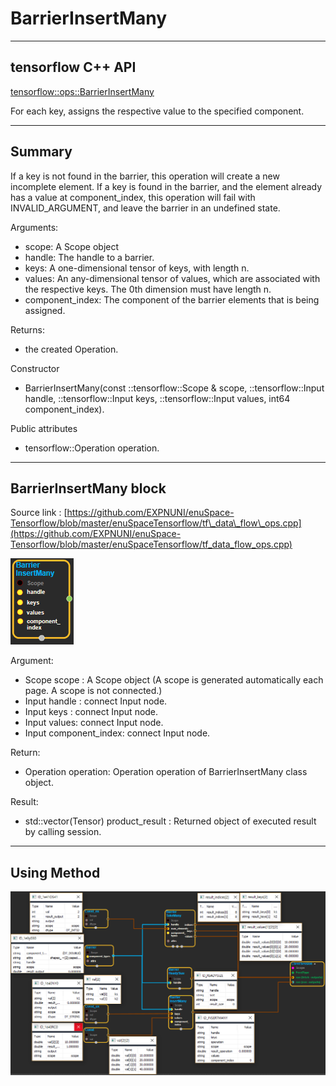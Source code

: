 # BarrierInsertMany

---

## tensorflow C++ API

[tensorflow::ops::BarrierInsertMany](https://www.tensorflow.org/api_docs/cc/class/tensorflow/ops/barrier-insert-many)

For each key, assigns the respective value to the specified component.

---

## Summary

If a key is not found in the barrier, this operation will create a new incomplete element. If a key is found in the barrier, and the element already has a value at component\_index, this operation will fail with INVALID\_ARGUMENT, and leave the barrier in an undefined state.

Arguments:

* scope: A Scope object
* handle: The handle to a barrier.
* keys: A one-dimensional tensor of keys, with length n.
* values: An any-dimensional tensor of values, which are associated with the respective keys. The 0th dimension must have length n.
* component\_index: The component of the barrier elements that is being assigned.

Returns:

* the created Operation.

Constructor

* BarrierInsertMany\(const ::tensorflow::Scope & scope, ::tensorflow::Input handle, ::tensorflow::Input keys, ::tensorflow::Input values, int64 component\_index\).

Public attributes

* tensorflow::Operation operation.

---

## BarrierInsertMany block

Source link : [https://github.com/EXPNUNI/enuSpace-Tensorflow/blob/master/enuSpaceTensorflow/tf\_data\_flow\_ops.cpp](https://github.com/EXPNUNI/enuSpace-Tensorflow/blob/master/enuSpaceTensorflow/tf_data_flow_ops.cpp)

![](/assets/dataflow_BarrierInsertMany_Symbol.png)

Argument:

* Scope scope : A Scope object \(A scope is generated automatically each page. A scope is not connected.\)
* Input handle : connect Input node.
* Input keys : connect Input node.
* Input values: connect Input node.
* Input component\_index: connect Input node.

Return:

* Operation operation: Operation operation of BarrierInsertMany class object.

Result:

* std::vector\(Tensor\) product\_result : Returned object of executed result by calling session.

---

## Using Method

![](/assets/dataflow_Barrier_Method.png)

